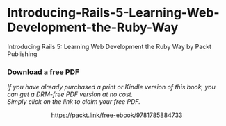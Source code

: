 # Introducing-Rails-5-Learning-Web-Development-the-Ruby-Way
Introducing Rails 5: Learning Web Development the Ruby Way by Packt Publishing
### Download a free PDF

 <i>If you have already purchased a print or Kindle version of this book, you can get a DRM-free PDF version at no cost.<br>Simply click on the link to claim your free PDF.</i>
<p align="center"> <a href="https://packt.link/free-ebook/9781785884733">https://packt.link/free-ebook/9781785884733 </a> </p>